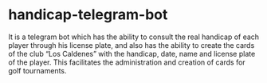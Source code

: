 # handicap-telegram-bot
It is a telegram bot which has the ability to consult the real handicap of each player through his license plate, and also has the ability to create the cards of the club “Los Caldenes” with the handicap, date, name and license plate of the player. This facilitates the administration and creation of cards for golf tournaments.

